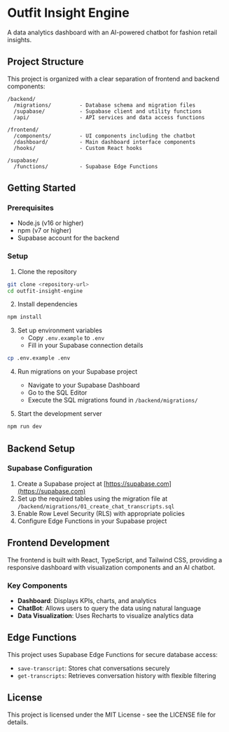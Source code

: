 
# Outfit Insight Engine

A data analytics dashboard with an AI-powered chatbot for fashion retail insights.

## Project Structure

This project is organized with a clear separation of frontend and backend components:

```
/backend/
  /migrations/         - Database schema and migration files
  /supabase/           - Supabase client and utility functions
  /api/                - API services and data access functions

/frontend/
  /components/         - UI components including the chatbot
  /dashboard/          - Main dashboard interface components
  /hooks/              - Custom React hooks

/supabase/
  /functions/          - Supabase Edge Functions
```

## Getting Started

### Prerequisites

- Node.js (v16 or higher)
- npm (v7 or higher)
- Supabase account for the backend

### Setup

1. Clone the repository
```sh
git clone <repository-url>
cd outfit-insight-engine
```

2. Install dependencies
```sh
npm install
```

3. Set up environment variables
   - Copy `.env.example` to `.env`
   - Fill in your Supabase connection details

```sh
cp .env.example .env
```

4. Run migrations on your Supabase project
   - Navigate to your Supabase Dashboard
   - Go to the SQL Editor
   - Execute the SQL migrations found in `/backend/migrations/`

5. Start the development server
```sh
npm run dev
```

## Backend Setup

### Supabase Configuration

1. Create a Supabase project at [https://supabase.com](https://supabase.com)
2. Set up the required tables using the migration file at `/backend/migrations/01_create_chat_transcripts.sql`
3. Enable Row Level Security (RLS) with appropriate policies
4. Configure Edge Functions in your Supabase project

## Frontend Development

The frontend is built with React, TypeScript, and Tailwind CSS, providing a responsive dashboard with visualization components and an AI chatbot.

### Key Components

- **Dashboard**: Displays KPIs, charts, and analytics
- **ChatBot**: Allows users to query the data using natural language
- **Data Visualization**: Uses Recharts to visualize analytics data

## Edge Functions

This project uses Supabase Edge Functions for secure database access:

- `save-transcript`: Stores chat conversations securely
- `get-transcripts`: Retrieves conversation history with flexible filtering

## License

This project is licensed under the MIT License - see the LICENSE file for details.

